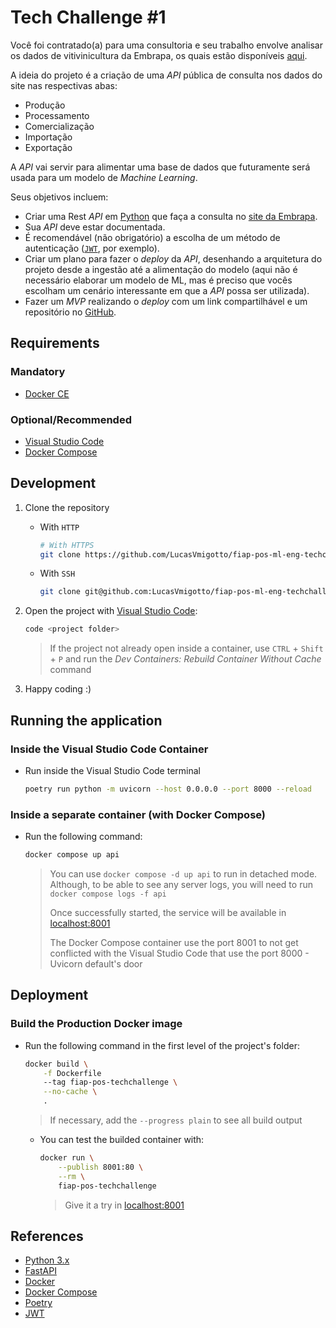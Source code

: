 # Tech Challenge #1

Você foi contratado(a) para uma consultoria e seu trabalho envolve analisar os dados de vitivinicultura da Embrapa, os quais estão disponíveis [aqui](http://vitibrasil.cnpuv.embrapa.br/index.php).

A ideia do projeto é a criação de uma _API_ pública de consulta nos dados do site nas respectivas abas:

* Produção
* Processamento
* Comercialização
* Importação
* Exportação

A _API_ vai servir para alimentar uma base de dados que futuramente será usada para um modelo de _Machine Learning_.

Seus objetivos incluem:

* Criar uma Rest _API_ em [Python](https://www.python.org/) que faça a consulta no [site da Embrapa](http://vitibrasil.cnpuv.embrapa.br/index.php).
* Sua _API_ deve estar documentada.
* É recomendável (não obrigatório) a escolha de um método de autenticação ([`JWT`](https://jwt.io), por exemplo).
* Criar um plano para fazer o _deploy_ da _API_, desenhando a arquitetura do projeto desde a ingestão até a alimentação do modelo (aqui não é necessário elaborar um modelo de ML, mas é preciso que vocês escolham um cenário interessante em que a _API_ possa ser utilizada).
* Fazer um _MVP_ realizando o _deploy_ com um link compartilhável e um repositório no [GitHub](https://github.com/LucasVmigotto/fiap-pos-ml-eng-techchallenge-1).

## Requirements

### Mandatory

* [Docker CE](https://docs.docker.com/engine/)

### Optional/Recommended

* [Visual Studio Code](https://code.visualstudio.com/)
* [Docker Compose](https://docs.docker.com/compose/)

## Development

1. Clone the repository

    * With `HTTP`

        ```bash
        # With HTTPS
        git clone https://github.com/LucasVmigotto/fiap-pos-ml-eng-techchallenge-1.git
        ```

    * With `SSH`

        ```bash
        git clone git@github.com:LucasVmigotto/fiap-pos-ml-eng-techchallenge-1.git
        ```

2. Open the project with [Visual Studio Code](https://code.visualstudio.com/):

    ```bash
    code <project folder>
    ```

    > If the project not already open inside a container, use `CTRL` + `Shift` + `P` and run the _Dev Containers: Rebuild Container Without Cache_ command

3. Happy coding :)

## Running the application

### Inside the Visual Studio Code Container

* Run inside the Visual Studio Code terminal

    ```bash
    poetry run python -m uvicorn --host 0.0.0.0 --port 8000 --reload
    ```

### Inside a separate container (with Docker Compose)

* Run the following command:

    ```bash
    docker compose up api
    ```

    > You can use `docker compose -d up api` to run in detached mode. Although, to be able to see any server logs, you will need to run `docker compose logs -f api`
    >
    > Once successfully started, the service will be available in [localhost:8001](http://localhost:8001)
    >
    > The Docker Compose container use the port 8001 to not get conflicted with the Visual Studio Code that use the port 8000 - Uvicorn default's door

## Deployment

### Build the Production Docker image

* Run the following command in the first level of the project's folder:

    ```bash
    docker build \
        -f Dockerfile
        --tag fiap-pos-techchallenge \
        --no-cache \
        .
    ```

    > If necessary, add the `--progress plain` to see all build output

  * You can test the builded container with:

    ```bash
    docker run \
        --publish 8001:80 \
        --rm \
        fiap-pos-techchallenge
    ```

    > Give it a try in [localhost:8001](http://localhost:8001/docs)

## References

* [Python 3.x](https://docs.python.org/3/)
* [FastAPI](https://fastapi.tiangolo.com/)
* [Docker](https://docs.docker.com/)
* [Docker Compose](https://docs.docker.com/reference/cli/docker/compose/)
* [Poetry](https://python-poetry.org/)
* [JWT](https://jwt.io)
